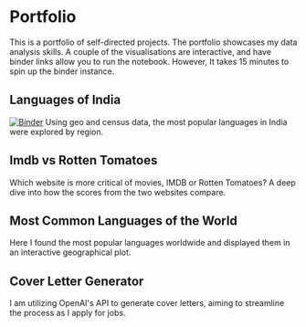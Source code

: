 # Portfolio

This is a portfolio of self-directed projects. The portfolio showcases my data analysis skills. A couple of the visualisations are interactive, and have binder links allow you to run the notebook. However, It takes 15 minutes to spin up the binder instance.  


## Languages of India
[![Binder](https://mybinder.org/badge_logo.svg)](https://mybinder.org/v2/gh/Az-Data/Portfolio/HEAD?labpath=Languages+of+India.ipynb)
Using geo and census data, the most popular languages in India were explored by region.


## Imdb vs Rotten Tomatoes
Which website is more critical of movies, IMDB or Rotten Tomatoes? A deep dive into how the scores from the two websites compare. 


## Most Common Languages of the World
Here I found the most popular languages worldwide and displayed them in an interactive geographical plot. 


## Cover Letter Generator
I am utilizing OpenAI's API to generate cover letters, aiming to streamline the process as I apply for jobs.  

